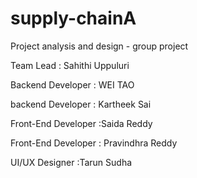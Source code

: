 # supply-chainA
Project analysis and design - group project

Team Lead           : Sahithi Uppuluri

Backend Developer   : WEI TAO

backend Developer   : Kartheek Sai

Front-End Developer :Saida Reddy

Front-End Developer : Pravindhra Reddy

UI/UX Designer      :Tarun Sudha
